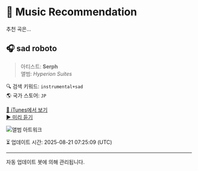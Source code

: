 
# 🎵 Music Recommendation

추천 곡은...

## 🎧 sad roboto  
> 아티스트: **Serph**  
> 앨범: _Hyperion Suites_  

🔍 검색 키워드: `instrumental+sad`  
🌎 국가 스토어: `JP`

[🔗 iTunes에서 보기](https://music.apple.com/jp/album/sad-roboto/982885247?i=982885458&uo=4)  
[▶️ 미리 듣기](https://audio-ssl.itunes.apple.com/itunes-assets/AudioPreview125/v4/52/b4/76/52b4763f-fc5f-1d73-a7a3-7d6b9876cbff/mzaf_16651295133136232403.plus.aac.p.m4a)

![앨범 아트워크](https://is1-ssl.mzstatic.com/image/thumb/Music3/v4/5c/45/3f/5c453f1b-f144-78fd-4acc-20df3d479b3d/4582237831115_cover.jpg/100x100bb.jpg)

⏳ 업데이트 시간: 2025-08-21 07:25:09 (UTC)

---
자동 업데이트 봇에 의해 관리됩니다.
